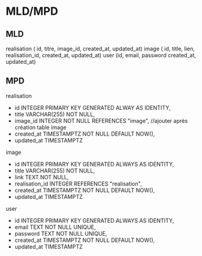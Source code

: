 # MLD/MPD

## MLD

realisation ( id, titre, image_id, created_at, updated_at)
image ( id, title, lien, realisation_id, created_at, updated_at)
user (id, email, password created_at, updated_at)

## MPD

realisation

- id INTEGER PRIMARY KEY GENERATED ALWAY AS IDENTITY,
- title VARCHAR(255) NOT NULL,
- image_id INTEGER NOT NULL REFERENCES "image", //ajouter après création table image
- created_at TIMESTAMPTZ NOT NULL DEFAULT NOW(),
- updated_at TIMESTAMPTZ

image

- id INTEGER PRIMARY KEY GENERATED ALWAYS AS IDENTITY,
- title VARCHAR(255) NOT NULL,
- link TEXT NOT NULL,
- realisation_id INTEGER REFERENCES "realisation",
- created_at TIMESTAMPTZ NOT NULL DEFAULT NOW(),
- updated_at TIMESTAMPTZ

user

- id INTEGER PRIMARY KEY GENERATED ALWAYS AS IDENTITY,
- email TEXT NOT NULL UNIQUE,
- password TEXT NOT NULL UNIQUE,
- created_at TIMESTAMPTZ NOT NULL DEFAULT NOW(),
- updated_at TIMESTAMPTZ
